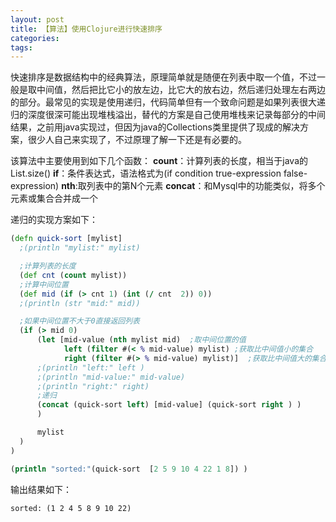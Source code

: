 ```yaml
---
layout: post
title: 【算法】使用Clojure进行快速排序
categories:
tags:
---
```


快速排序是数据结构中的经典算法，原理简单就是随便在列表中取一个值，不过一般是取中间值，然后把比它小的放左边，比它大的放右边，然后递归处理左右两边的部分。最常见的实现是使用递归，代码简单但有一个致命问题是如果列表很大递归的深度很深可能出现堆栈溢出，替代的方案是自己使用堆栈来记录每部分的中间结果，之前用java实现过，但因为java的Collections类里提供了现成的解决方案，很少人自己来实现了，不过原理了解一下还是有必要的。 

该算法中主要使用到如下几个函数： 
**count**：计算列表的长度，相当于java的List.size() 
**if**：条件表达式，语法格式为(if condition true-expression false-expression) 
**nth**:取列表中的第N个元素 
**concat**：和Mysql中的功能类似，将多个元素或集合合并成一个 

递归的实现方案如下： 

```clojure
(defn quick-sort [mylist]
  ;(println "mylist:" mylist)

  ;计算列表的长度
  (def cnt (count mylist))
  ;计算中间位置
  (def mid (if (> cnt 1) (int (/ cnt  2)) 0))
  ;(println (str "mid:" mid))

  ;如果中间位置不大于0直接返回列表
  (if (> mid 0)
      (let [mid-value (nth mylist mid)  ;取中间位置的值
            left (filter #(< % mid-value) mylist) ;获取比中间值小的集合
            right (filter #(> % mid-value) mylist)]  ;获取比中间值大的集合
      ;(println "left:" left )
      ;(println "mid-value:" mid-value)
      ;(println "right:" right)
      ;递归
      (concat (quick-sort left) [mid-value] (quick-sort right ) )
      )

      mylist
  )
)

(println "sorted:"(quick-sort  [2 5 9 10 4 22 1 8]) )
```

输出结果如下： 

```
sorted: (1 2 4 5 8 9 10 22)
```

